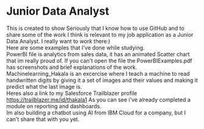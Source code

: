 # Junior Data Analyst
This is created to show Seriously that I know how to use GitHub and to share some of the work I think is relevant to my job application as a Junior Data Analyst. I really want to work there:)<br>
Here are some examples that I've done while studying.<br>
PowerBI file is analytics from sales data, it has an animated Scatter chart that im really proud of. If you can't open the file the PowerBIExamples.pdf has screenshots and brief explanations of the work.<br>
Machinelearning_Hakala is an excercise where I teach a machine to read handwritten digits by giving it a set of images and their values and making it predict what the last image is.<br>
Heres also a link to my Salesforce Trailblazer profile https://trailblazer.me/id/thakala1 As you can see i've already completed a module on reporting and dashboards.<br>
Im also building a chatbot using AI from IBM Cloud for a company, but I can't share that with you yet.
